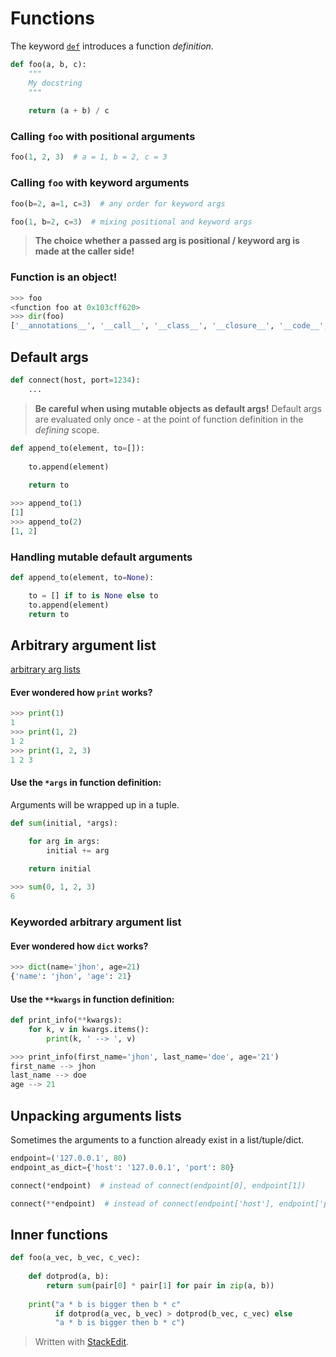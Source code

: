 
# Functions
The keyword [`def`](https://docs.python.org/3/reference/compound_stmts.html#def) introduces a function _definition_.
```python
def foo(a, b, c):
	"""
	My docstring
	"""
	
	return (a + b) / c
```
### Calling ```foo``` with positional arguments
```python
foo(1, 2, 3)  # a = 1, b = 2, c = 3
```
### Calling ```foo``` with keyword arguments
```python
foo(b=2, a=1, c=3)  # any order for keyword args
```
```python
foo(1, b=2, c=3)  # mixing positional and keyword args
```

> **The choice whether a passed arg is positional / keyword arg is made at the caller side!**
### Function is an object!
```python
>>> foo
<function foo at 0x103cff620>
>>> dir(foo)
['__annotations__', '__call__', '__class__', '__closure__', '__code__', '__defaults__', '__delattr__', '__dict__', '__dir__', '__doc__', '__eq__', '__format__', '__ge__', '__get__', '__getattribute__', '__globals__', '__gt__', '__hash__', '__init__', '__init_subclass__', '__kwdefaults__', '__le__', '__lt__', '__module__', '__name__', '__ne__', '__new__', '__qualname__', '__reduce__', '__reduce_ex__', '__repr__', '__setattr__', '__sizeof__', '__str__', '__subclasshook__']
```
## Default args
```python
def connect(host, port=1234):
	...
```

> **Be careful when using mutable objects as default args!**
> Default args are evaluated only once - at the point of function definition in the _defining_ scope.
```python
def append_to(element, to=[]):
	
	to.append(element)
	
	return to
```
```python
>>> append_to(1)
[1]
>>> append_to(2)
[1, 2]
```
### Handling mutable default arguments
```python
def append_to(element, to=None):

	to = [] if to is None else to
	to.append(element)
	return to
```
## Arbitrary argument list
[arbitrary arg lists](https://docs.python.org/3/tutorial/controlflow.html#arbitrary-argument-lists)
#### Ever wondered how ```print``` works?
```python
>>> print(1)
1
>>> print(1, 2)
1 2
>>> print(1, 2, 3)
1 2 3
```
#### Use the ```*args``` in function definition:
Arguments will be wrapped up in a tuple.
```python
def sum(initial, *args):

	for arg in args:
		initial += arg
	
	return initial	
```
```python
>>> sum(0, 1, 2, 3)
6
```
### Keyworded arbitrary argument list
#### Ever wondered how ```dict``` works?
```python
>>> dict(name='jhon', age=21)
{'name': 'jhon', 'age': 21}
```
#### Use the ```**kwargs``` in function definition:
```python
def print_info(**kwargs):
	for k, v in kwargs.items():
		print(k, ' --> ', v)
```
```python
>>> print_info(first_name='jhon', last_name='doe', age='21')
first_name --> jhon
last_name --> doe
age --> 21
```
## Unpacking arguments lists
Sometimes the arguments to a function already exist in a list/tuple/dict.
```python
endpoint=('127.0.0.1', 80)
endpoint_as_dict={'host': '127.0.0.1', 'port': 80} 

connect(*endpoint)  # instead of connect(endpoint[0], endpoint[1])

connect(**endpoint)  # instead of connect(endpoint['host'], endpoint['port'])
```
## Inner functions
```python
def foo(a_vec, b_vec, c_vec):
	
	def dotprod(a, b):
		return sum(pair[0] * pair[1] for pair in zip(a, b))
	
	print("a * b is bigger then b * c" 
		  if dotprod(a_vec, b_vec) > dotprod(b_vec, c_vec) else
		  "a * b is bigger then b * c")
```
> Written with [StackEdit](https://stackedit.io/).

<!--stackedit_data:
eyJoaXN0b3J5IjpbMTEyMjg2NDk0NiwtNzk4ODc0NDUyLDEzNT
E3NDEyMDYsLTEwMzcxMDQ2OTMsLTEzMjI3MjY5ODAsLTgwMjMw
MjU0MSwtMTA5MDIxMDM5MCwtMjEzNzY1MjIxOCwtMTAyODQ1MD
EyNSwxMjA1MDI3NjE3LDQ1NzEwNjg1XX0=
-->